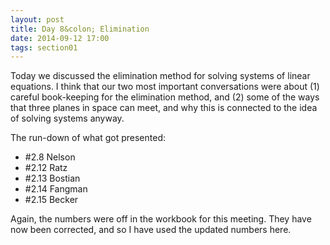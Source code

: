 ```yaml
---
layout: post
title: Day 8&colon; Elimination
date: 2014-09-12 17:00
tags: section01
---
```


Today we discussed the elimination method for solving systems
of linear equations. I think that our two most important
conversations were about (1) careful book-keeping for the
elimination method, and (2) some of the ways that three
planes in space can meet, and why this is connected to the
idea of solving systems anyway.

The run-down of what got presented:

  * \#2.8 Nelson
  * \#2.12 Ratz
  * \#2.13 Bostian
  * \#2.14 Fangman
  * \#2.15 Becker

  Again, the numbers were off in the workbook for this meeting.
  They have now been corrected, and so I have used the updated
  numbers here.
